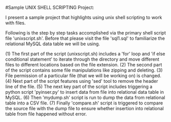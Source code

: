 #Sample UNIX SHELL SCRIPTING Project:

I present a sample project that highlights using unix shell scripting to work with files.

Following is the step by step tasks accomplished via the primary shell script file 'unixscript.sh'. Before that please visit the file 'sql1.sql' to familiarize
the relational MySQL data table we will be using.

(1) The first part of the script (unixscript.sh) includes a 'for' loop and 'if else conditional statement' to iterate through the            directory and move different files to different locations based on the file extension.
(2) The second part of the script contains some file manipulations like zipping and deleting.
(3) File permission of a particular file (that we will be working on) is changed.
(4) Next part of the script features using 'sed' tool to remove the header line of the file.
(5) The next key part of the script includes triggering a python script 'pyinser.py' to insert data from file into relational data table in MySQL.
(6) Then 'mydump.sh' script is run to dump the data from relational table into a CSV file.
(7) Finally 'compare.sh' script is triggered to compare the source file with the dump file to ensure whether insertion into relational       table from file happened without error.
